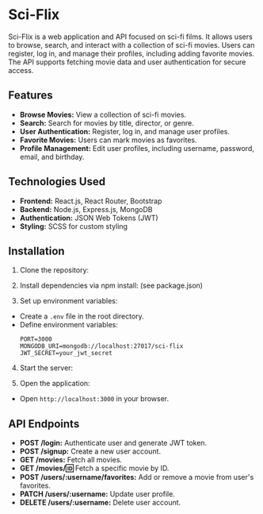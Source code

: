 # Sci-Flix

Sci-Flix is a web application and API focused on sci-fi films. It allows users to browse, search, and interact with a collection of sci-fi movies. Users can register, log in, and manage their profiles, including adding favorite movies. The API supports fetching movie data and user authentication for secure access.

## Features

- **Browse Movies:** View a collection of sci-fi movies.
- **Search:** Search for movies by title, director, or genre.
- **User Authentication:** Register, log in, and manage user profiles.
- **Favorite Movies:** Users can mark movies as favorites.
- **Profile Management:** Edit user profiles, including username, password, email, and birthday.

## Technologies Used

- **Frontend:** React.js, React Router, Bootstrap
- **Backend:** Node.js, Express.js, MongoDB
- **Authentication:** JSON Web Tokens (JWT)
- **Styling:** SCSS for custom styling

## Installation

1. Clone the repository:

2. Install dependencies via npm install:
   (see package.json)

3. Set up environment variables:

- Create a `.env` file in the root directory.
- Define environment variables:
  ```
  PORT=3000
  MONGODB_URI=mongodb://localhost:27017/sci-flix
  JWT_SECRET=your_jwt_secret
  ```

4. Start the server:

5. Open the application:

- Open `http://localhost:3000` in your browser.

## API Endpoints

- **POST /login:** Authenticate user and generate JWT token.
- **POST /signup:** Create a new user account.
- **GET /movies:** Fetch all movies.
- **GET /movies/:id:** Fetch a specific movie by ID.
- **POST /users/:username/favorites:** Add or remove a movie from user's favorites.
- **PATCH /users/:username:** Update user profile.
- **DELETE /users/:username:** Delete user account.
